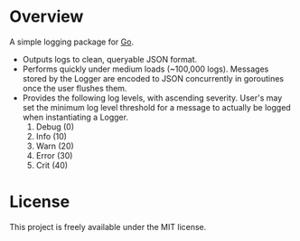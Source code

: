 # Overview  
A simple logging package for [Go](https://go.dev/).
- Outputs logs to clean, queryable JSON format.
- Performs quickly under medium loads (~100,000 logs). Messages stored by the Logger are encoded to JSON concurrently in goroutines once the user flushes them.
- Provides the following log levels, with ascending severity. User's may set the minimum log level threshold for a message to actually be logged when instantiating a Logger.
    1. Debug (0)
    2. Info (10)
    3. Warn (20)
    4. Error (30)
    5. Crit (40)

# License
This project is freely available under the MIT license.

